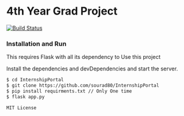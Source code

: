 # 4th Year Grad Project

[![Build Status](https://travis-ci.org/joemccann/dillinger.svg?branch=master)]()

### Installation and Run

This requires Flask with all its dependency to Use this project

Install the dependencies and devDependencies and start the server.

```sh
$ cd InternshipPortal
$ git clone https://github.com/sourad80/InternshipPortal
$ pip install requirments.txt // Only One time
$ flask app.py
```
````MIT License````
